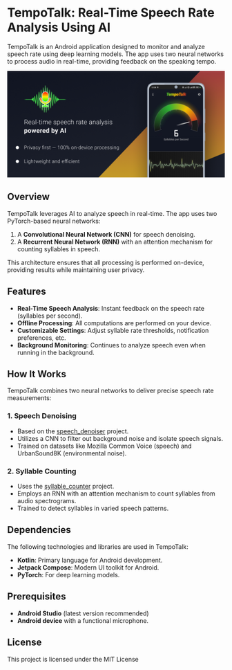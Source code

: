 # TempoTalk: Real-Time Speech Rate Analysis Using AI

TempoTalk is an Android application designed to monitor and analyze speech rate using deep learning models. 
The app uses two neural networks to process audio in real-time, providing feedback on the speaking tempo.

![Feature Graphic](https://github.com/v-perfilev/TempoTalk/blob/master/featuregraphic.png)

## Overview
TempoTalk leverages AI to analyze speech in real-time. The app uses two PyTorch-based neural networks:
1. A **Convolutional Neural Network (CNN)** for speech denoising.
2. A **Recurrent Neural Network (RNN)** with an attention mechanism for counting syllables in speech.

This architecture ensures that all processing is performed on-device, providing results while maintaining user privacy.

## Features
- **Real-Time Speech Analysis**: Instant feedback on the speech rate (syllables per second).
- **Offline Processing**: All computations are performed on your device.
- **Customizable Settings**: Adjust syllable rate thresholds, notification preferences, etc.
- **Background Monitoring**: Continues to analyze speech even when running in the background.

## How It Works
TempoTalk combines two neural networks to deliver precise speech rate measurements:

### 1. Speech Denoising
- Based on the [speech_denoiser](https://github.com/v-perfilev/speech_denoiser) project.
- Utilizes a CNN to filter out background noise and isolate speech signals.
- Trained on datasets like Mozilla Common Voice (speech) and UrbanSound8K (environmental noise).

### 2. Syllable Counting
- Uses the [syllable_counter](https://github.com/v-perfilev/syllable_counter) project.
- Employs an RNN with an attention mechanism to count syllables from audio spectrograms.
- Trained to detect syllables in varied speech patterns.

## Dependencies
The following technologies and libraries are used in TempoTalk:

- **Kotlin**: Primary language for Android development.
- **Jetpack Compose**: Modern UI toolkit for Android.
- **PyTorch**: For deep learning models.

## Prerequisites
- **Android Studio** (latest version recommended)
- **Android device** with a functional microphone.

## License
This project is licensed under the MIT License

